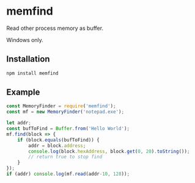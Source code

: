 # memfind

Read other process memory as buffer.

Windows only.

## Installation

```bash
npm install memfind
```

## Example
```js
const MemoryFinder = require('memfind');
const mf = new MemoryFinder('notepad.exe');

let addr;
const bufToFind = Buffer.from('Hello World');
mf.find(block => {
	if (block.equals(bufToFind)) {
		addr = block.address;
		console.log(block.hexAddress, block.get(0, 20).toString());
		// return true to stop find
	}
});
if (addr) console.log(mf.read(addr-10, 128));
```

